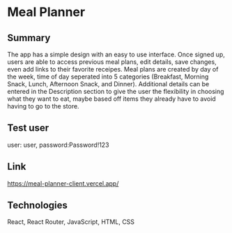 # Meal Planner 

## Summary
The app has a simple design with an easy to use interface. Once signed up, users are able to access previous meal plans, edit details, save changes, even add links to their favorite receipes. Meal plans are created by day of the week, time of day seperated into 5 categories (Breakfast, Morning Snack, Lunch, Afternoon Snack, and Dinner). Additional details can be entered in the Description section to give the user the flexibility in choosing what they want to eat, maybe based off items they already have to avoid having to go to the store.

## Test user
user: user, password:Password!123

## Link
https://meal-planner-client.vercel.app/

## Technologies
React, React Router, JavaScript, HTML, CSS

